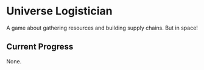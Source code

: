# Universe Logistician
A game about gathering resources and building supply chains. But in space!

## Current Progress
None.